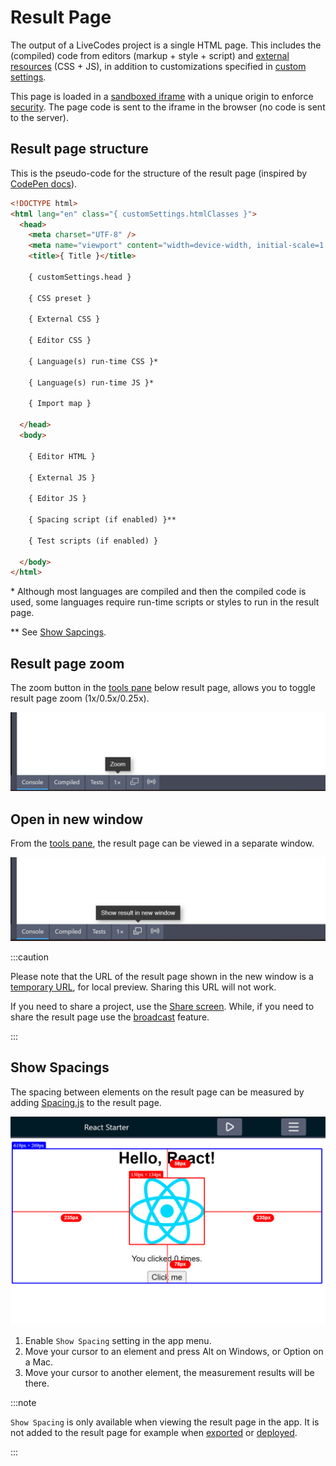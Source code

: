 # Result Page

The output of a LiveCodes project is a single HTML page. This includes the (compiled) code from editors (markup + style + script) and [external resources](./external-css-js.md) (CSS + JS), in addition to customizations specified in [custom settings](../advanced/custom-settings.md).

This page is loaded in a [sandboxed iframe](https://www.html5rocks.com/en/tutorials/security/sandboxed-iframes/) with a unique origin to enforce [security](./security.md). The page code is sent to the iframe in the browser (no code is sent to the server).

## Result page structure

This is the pseudo-code for the structure of the result page (inspired by [CodePen docs](https://blog.codepen.io/documentation/preview-template/)).

<!-- prettier-ignore -->
```html
<!DOCTYPE html>
<html lang="en" class="{ customSettings.htmlClasses }">
  <head>
    <meta charset="UTF-8" />
    <meta name="viewport" content="width=device-width, initial-scale=1.0" />
    <title>{ Title }</title>

    { customSettings.head }

    { CSS preset }

    { External CSS }

    { Editor CSS }

    { Language(s) run-time CSS }*

    { Language(s) run-time JS }*

    { Import map }

  </head>
  <body>

    { Editor HTML }
    
    { External JS }

    { Editor JS }

    { Spacing script (if enabled) }**

    { Test scripts (if enabled) }

  </body>
</html>
```

\* Although most languages are compiled and then the compiled code is used, some languages require run-time scripts or styles to run in the result page.

\*\* See [Show Sapcings](#show-spacings).

## Result page zoom

The zoom button in the [tools pane](./tools-pane.md) below result page, allows you to toggle result page zoom (1x/0.5x/0.25x).

![Result page zoom](../../static/img/screenshots/result-zoom.jpg)

## Open in new window

From the [tools pane](./tools-pane.md), the result page can be viewed in a separate window.

![Open in new window](../../static/img/screenshots/result-new-window.jpg)

:::caution

Please note that the URL of the result page shown in the new window is a [temporary URL](https://developer.mozilla.org/en-US/docs/Web/API/URL/createObjectURL#parameters), for local preview. Sharing this URL will not work.

If you need to share a project, use the [Share screen](./share). While, if you need to share the result page use the [broadcast](./broadcast.md) feature.

:::

## Show Spacings

The spacing between elements on the result page can be measured by adding [Spacing.js](https://spacingjs.com/) to the result page.

![Show Spacings](../../static/img/screenshots/spacings.jpg)

1. Enable `Show Spacing` setting in the app menu.
2. Move your cursor to an element and press Alt on Windows, or Option on a Mac.
3. Move your cursor to another element, the measurement results will be there.

:::note

`Show Spacing` is only available when viewing the result page in the app. It is not added to the result page for example when [exported](./export.md) or [deployed](./deploy.md).

:::
